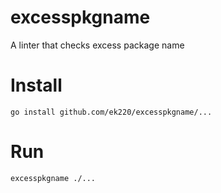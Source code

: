 # excesspkgname

A linter that checks excess package name

# Install

```
go install github.com/ek220/excesspkgname/...
```

# Run

```
excesspkgname ./...
```
